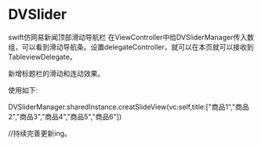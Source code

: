# DVSlider
swift仿网易新闻顶部滑动导航栏
在ViewController中给DVSliderManager传入数组，可以看到滑动导航条。设置delegateController，就可以在本页就可以接收到TableviewDelegate。

新增标题栏的滑动和连动效果。

使用如下:

DVSliderManager.sharedInstance.creatSlideView(vc:self,title:["商品1","商品2","商品3","商品4","商品5","商品6"])

//持续完善更新ing。

